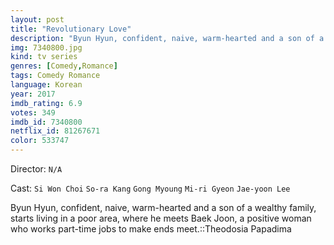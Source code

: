 ```yaml
---
layout: post
title: "Revolutionary Love"
description: "Byun Hyun, confident, naive, warm-hearted and a son of a wealthy family, starts living in a poor area, where he meets Baek Joon, a positive woman who works part-time jobs to make ends meet.::Theodosia Papadima.."
img: 7340800.jpg
kind: tv series
genres: [Comedy,Romance]
tags: Comedy Romance 
language: Korean
year: 2017
imdb_rating: 6.9
votes: 349
imdb_id: 7340800
netflix_id: 81267671
color: 533747
---
```

Director: `N/A`  

Cast: `Si Won Choi` `So-ra Kang` `Gong Myoung` `Mi-ri Gyeon` `Jae-yoon Lee` 

Byun Hyun, confident, naive, warm-hearted and a son of a wealthy family, starts living in a poor area, where he meets Baek Joon, a positive woman who works part-time jobs to make ends meet.::Theodosia Papadima